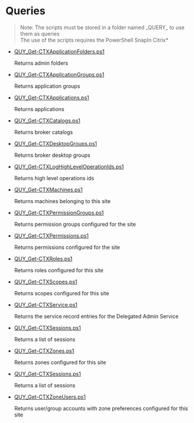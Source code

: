# Queries

> Note: The scripts must be stored in a folder named \_QUERY_ to use them as queries
><br>The use of the scripts requires the PowerShell SnapIn Citrix*

+ [QUY_Get-CTXApplicationFolders.ps1](./QUY_Get-CTXApplicationFolders.ps1)

  Returns admin folders

+ [QUY_Get-CTXApplicationGroups.ps1](./QUY_Get-CTXApplicationGroups.ps1)

  Returns application groups

+ [QUY_Get-CTXApplications.ps1](./QUY_Get-CTXApplications.ps1)

  Returns applications

+ [QUY_Get-CTXCatalogs.ps1](./QUY_Get-CTXCatalogs.ps1)

  Returns broker catalogs  

+ [QUY_Get-CTXDesktopGroups.ps1](./QUY_Get-CTXDesktopGroups.ps1)

  Returns broker desktop groups  

+ [QUY_Get-CTXLogHighLevelOperationIds.ps1](./QUY_Get-CTXLogHighLevelOperationIds.ps1)

  Returns high level operations ids

+ [QUY_Get-CTXMachines.ps1](./QUY_Get-CTXMachines.ps1)

  Returns machines belonging to this site 

+ [QUY_Get-CTXPermissionGroups.ps1](./QUY_Get-CTXPermissionGroups.ps1)

  Returns permission groups configured for the site

+ [QUY_Get-CTXPermissions.ps1](./QUY_Get-CTXPermissions.ps1)

  Returns permissions configured for the site

+ [QUY_Get-CTXRoles.ps1](./QUY_Get-CTXRoles.ps1)

  Returns roles configured for this site

+ [QUY_Get-CTXScopes.ps1](./QUY_Get-CTXScopes.ps1)

  Returns scopes configured for this site

+ [QUY_Get-CTXService.ps1](./QUY_Get-CTXService.ps1)

  Returns the service record entries for the Delegated Admin Service

+ [QUY_Get-CTXSessions.ps1](./QUY_Get-CTXSessions.ps1)

  Returns a list of sessions

+ [QUY_Get-CTXZones.ps1](./QUY_Get-CTXZones.ps1)

  Returns zones configured for this site

+ [QUY_Get-CTXSessions.ps1](./QUY_Get-CTXSessions.ps1)

  Returns a list of sessions

+ [QUY_Get-CTXZoneUsers.ps1](./QUY_Get-CTXZoneUsers.ps1)

  Returns user/group accounts with zone preferences configured for this site